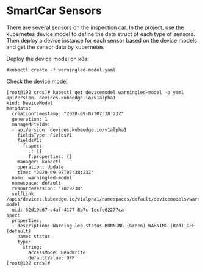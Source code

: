 # SmartCar Sensors
There are several sensors on the inspection car. In the project, use the kubernetes device model to define the data struct of each type of sensors. 
Then deploy a device instance for each sensor based on the device models and get the sensor data by kubernetes

Deploy the device model on k8s:

```
#kubectl create -f warningled-model.yaml
```

Check the device model:
```
[root@192 crds]# kubectl get devicemodel warningled-model -o yaml
apiVersion: devices.kubeedge.io/v1alpha1
kind: DeviceModel
metadata:
  creationTimestamp: "2020-09-07T07:38:23Z"
  generation: 1
  managedFields:
  - apiVersion: devices.kubeedge.io/v1alpha1
    fieldsType: FieldsV1
    fieldsV1:
      f:spec:
        .: {}
        f:properties: {}
    manager: kubectl
    operation: Update
    time: "2020-09-07T07:38:23Z"
  name: warningled-model
  namespace: default
  resourceVersion: "7879238"
  selfLink: /apis/devices.kubeedge.io/v1alpha1/namespaces/default/devicemodels/warningled-model
  uid: 62d19d67-c4af-4177-8b7c-1ecfe62277ca
spec:
  properties:
  - description: Warning led status RUNNING (Green) WARNING (Red) OFF (default)
    name: status
    type:
      string:
        accessMode: ReadWrite
        defaultValue: OFF
[root@192 crds]#
```